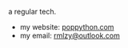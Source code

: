 a regular tech.


- my website: [poppython.com](https://poppython.com/)
- my email: <a href="mailto:rmlzy@outlook.com">rmlzy@outlook.com</a>
